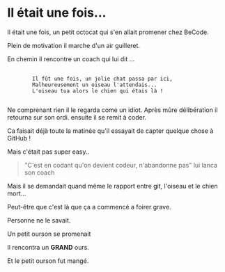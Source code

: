 ﻿# Il était une fois...
Il était une fois, un petit octocat qui s'en allait promener chez BeCode.

Plein de motivation il marche d'un air guilleret.

En chemin il rencontre un coach qui lui dit ...

<pre>
	<code>
		Il fût une fois, un jolie chat passa par ici,
		Malheureusement un oiseau l'attendais...
		L'oiseau tua alors le chien qui étais là !
	</code>
</pre>

Ne comprenant rien il le regarda come un idiot.
Après mûre délibération il retourna sur son ordi.
ensuite il se remit à coder.

Ca faisait déjà toute la matinée qu'il essayait de capter quelque chose
à GitHub !

Mais c'était pas super easy..

> "C'est en codant qu'on devient codeur, n'abandonne pas" lui lanca son
coach

Mais il se demandait quand même le rapport entre git, l'oiseau et le chien mort...

Peut-être que c'est là que ça a commencé a foirer grave.

Personne ne le savait.

Un petit ourson se promenait

Il rencontra un **GRAND** ours.

Et le petit ourson fut mangé.
